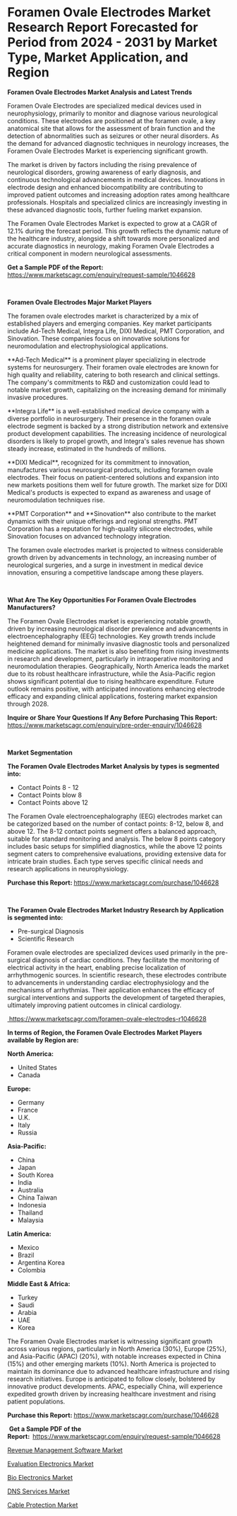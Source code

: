 <p><h1>Foramen Ovale Electrodes Market Research Report Forecasted for Period from 2024 -  2031 by Market Type, Market Application, and Region</h1></p><p><strong>Foramen Ovale Electrodes Market Analysis and Latest Trends</strong></p>
<p><p>Foramen Ovale Electrodes are specialized medical devices used in neurophysiology, primarily to monitor and diagnose various neurological conditions. These electrodes are positioned at the foramen ovale, a key anatomical site that allows for the assessment of brain function and the detection of abnormalities such as seizures or other neural disorders. As the demand for advanced diagnostic techniques in neurology increases, the Foramen Ovale Electrodes Market is experiencing significant growth.</p><p>The market is driven by factors including the rising prevalence of neurological disorders, growing awareness of early diagnosis, and continuous technological advancements in medical devices. Innovations in electrode design and enhanced biocompatibility are contributing to improved patient outcomes and increasing adoption rates among healthcare professionals. Hospitals and specialized clinics are increasingly investing in these advanced diagnostic tools, further fueling market expansion.</p><p>The Foramen Ovale Electrodes Market is expected to grow at a CAGR of 12.1% during the forecast period. This growth reflects the dynamic nature of the healthcare industry, alongside a shift towards more personalized and accurate diagnostics in neurology, making Foramen Ovale Electrodes a critical component in modern neurological assessments.</p></p>
<p><strong>Get a Sample PDF of the Report:&nbsp;</strong> <a href="https://www.marketscagr.com/enquiry/request-sample/1046628?utm_campaign=1869&utm_medium=2&utm_source=Github&utm_content=ia&utm_term=26122024&utm_id=foramen-ovale-electrodes">https://www.marketscagr.com/enquiry/request-sample/1046628</a></p>
<p>&nbsp;</p>
<p><strong>Foramen Ovale Electrodes Major Market Players</strong></p>
<p><p>The foramen ovale electrodes market is characterized by a mix of established players and emerging companies. Key market participants include Ad-Tech Medical, Integra Life, DIXI Medical, PMT Corporation, and Sinovation. These companies focus on innovative solutions for neuromodulation and electrophysiological applications.</p><p>**Ad-Tech Medical** is a prominent player specializing in electrode systems for neurosurgery. Their foramen ovale electrodes are known for high quality and reliability, catering to both research and clinical settings. The company's commitments to R&D and customization could lead to notable market growth, capitalizing on the increasing demand for minimally invasive procedures.</p><p>**Integra Life** is a well-established medical device company with a diverse portfolio in neurosurgery. Their presence in the foramen ovale electrode segment is backed by a strong distribution network and extensive product development capabilities. The increasing incidence of neurological disorders is likely to propel growth, and Integra's sales revenue has shown steady increase, estimated in the hundreds of millions.</p><p>**DIXI Medical**, recognized for its commitment to innovation, manufactures various neurosurgical products, including foramen ovale electrodes. Their focus on patient-centered solutions and expansion into new markets positions them well for future growth. The market size for DIXI Medical's products is expected to expand as awareness and usage of neuromodulation techniques rise.</p><p>**PMT Corporation** and **Sinovation** also contribute to the market dynamics with their unique offerings and regional strengths. PMT Corporation has a reputation for high-quality silicone electrodes, while Sinovation focuses on advanced technology integration.</p><p>The foramen ovale electrodes market is projected to witness considerable growth driven by advancements in technology, an increasing number of neurological surgeries, and a surge in investment in medical device innovation, ensuring a competitive landscape among these players.</p></p>
<p>&nbsp;</p>
<p><strong>What Are The Key Opportunities For Foramen Ovale Electrodes Manufacturers?</strong></p>
<p><p>The Foramen Ovale Electrodes market is experiencing notable growth, driven by increasing neurological disorder prevalence and advancements in electroencephalography (EEG) technologies. Key growth trends include heightened demand for minimally invasive diagnostic tools and personalized medicine applications. The market is also benefiting from rising investments in research and development, particularly in intraoperative monitoring and neuromodulation therapies. Geographically, North America leads the market due to its robust healthcare infrastructure, while the Asia-Pacific region shows significant potential due to rising healthcare expenditure. Future outlook remains positive, with anticipated innovations enhancing electrode efficacy and expanding clinical applications, fostering market expansion through 2028.</p></p>
<p><strong>Inquire or Share Your Questions If Any Before Purchasing This Report:</strong> <a href="https://www.marketscagr.com/enquiry/pre-order-enquiry/1046628?utm_campaign=1869&utm_medium=2&utm_source=Github&utm_content=ia&utm_term=26122024&utm_id=foramen-ovale-electrodes">https://www.marketscagr.com/enquiry/pre-order-enquiry/1046628</a></p>
<p>&nbsp;</p>
<p><strong>Market Segmentation</strong></p>
<p><strong>The Foramen Ovale Electrodes Market Analysis by types is segmented into:</strong></p>
<p><ul><li>Contact Points 8 - 12</li><li>Contact Points blow 8</li><li>Contact Points above 12</li></ul></p>
<p><p>The Foramen Ovale electroencephalography (EEG) electrodes market can be categorized based on the number of contact points: 8-12, below 8, and above 12. The 8-12 contact points segment offers a balanced approach, suitable for standard monitoring and analysis. The below 8 points category includes basic setups for simplified diagnostics, while the above 12 points segment caters to comprehensive evaluations, providing extensive data for intricate brain studies. Each type serves specific clinical needs and research applications in neurophysiology.</p></p>
<p><strong>Purchase this Report:&nbsp;</strong><a href="https://www.marketscagr.com/purchase/1046628?utm_campaign=1869&utm_medium=2&utm_source=Github&utm_content=ia&utm_term=26122024&utm_id=foramen-ovale-electrodes">https://www.marketscagr.com/purchase/1046628</a></p>
<p>&nbsp;</p>
<p><strong>The Foramen Ovale Electrodes Market Industry Research by Application is segmented into:</strong></p>
<p><ul><li>Pre-surgical Diagnosis</li><li>Scientific Research</li></ul></p>
<p><p>Foramen ovale electrodes are specialized devices used primarily in the pre-surgical diagnosis of cardiac conditions. They facilitate the monitoring of electrical activity in the heart, enabling precise localization of arrhythmogenic sources. In scientific research, these electrodes contribute to advancements in understanding cardiac electrophysiology and the mechanisms of arrhythmias. Their application enhances the efficacy of surgical interventions and supports the development of targeted therapies, ultimately improving patient outcomes in clinical cardiology.</p></p>
<p><a href="https://www.marketscagr.com/foramen-ovale-electrodes-r1046628?utm_campaign=1869&utm_medium=2&utm_source=Github&utm_content=ia&utm_term=26122024&utm_id=foramen-ovale-electrodes">&nbsp;https://www.marketscagr.com/foramen-ovale-electrodes-r1046628</a></p>
<p><strong>In terms of Region, the Foramen Ovale Electrodes Market Players available by Region are:</strong></p>
<p>
    <p> <strong> North America: </strong>
        <ul>
            <li>United States</li>
            <li>Canada</li>
        </ul>
        </p> 
    <p> <strong> Europe: </strong>
        <ul>
            <li>Germany</li>
            <li>France</li>
            <li>U.K.</li>
            <li>Italy</li>
            <li>Russia</li>
        </ul>
        </p> 
    <p> <strong> Asia-Pacific: </strong>
        <ul>
            <li>China</li>
            <li>Japan</li>
            <li>South Korea</li>
            <li>India</li>
            <li>Australia</li>
            <li>China Taiwan</li>
            <li>Indonesia</li>
            <li>Thailand</li>
            <li>Malaysia</li>
        </ul>
        </p> 
    <p> <strong> Latin America: </strong>
        <ul>
            <li>Mexico</li>
            <li>Brazil</li>
            <li>Argentina Korea</li>
            <li>Colombia</li>
        </ul>
        </p> 
    <p> <strong> Middle East & Africa: </strong>
        <ul>
            <li>Turkey</li>
            <li>Saudi</li>
            <li>Arabia</li>
            <li>UAE</li>
            <li>Korea</li>
        </ul>
    </p>
    </p>
<p><p>The Foramen Ovale Electrodes market is witnessing significant growth across various regions, particularly in North America (30%), Europe (25%), and Asia-Pacific (APAC) (20%), with notable increases expected in China (15%) and other emerging markets (10%). North America is projected to maintain its dominance due to advanced healthcare infrastructure and rising research initiatives. Europe is anticipated to follow closely, bolstered by innovative product developments. APAC, especially China, will experience expedited growth driven by increasing healthcare investment and rising patient populations.</p></p>
<p><strong>Purchase this Report: </strong><a href="https://www.marketscagr.com/purchase/1046628?utm_campaign=1869&utm_medium=2&utm_source=Github&utm_content=ia&utm_term=26122024&utm_id=foramen-ovale-electrodes">https://www.marketscagr.com/purchase/1046628</a></p>
<p>&nbsp;<strong>Get a Sample PDF of the Report:&nbsp;&nbsp;</strong><a href="https://www.marketscagr.com/enquiry/request-sample/1046628?utm_campaign=1869&utm_medium=2&utm_source=Github&utm_content=ia&utm_term=26122024&utm_id=foramen-ovale-electrodes">https://www.marketscagr.com/enquiry/request-sample/1046628</a></p>
<p><strong></strong></p>
<p><p><a href="https://www.linkedin.com/pulse/expanding-global-revenue-management-software-market-future-growth-dx3vc?utm_campaign=1869&utm_medium=2&utm_source=Github&utm_content=ia&utm_term=26122024&utm_id=foramen-ovale-electrodes">Revenue Management Software Market</a></p><p><a href="https://www.linkedin.com/pulse/evaluation-electronics-market-research-report-identifying-challenges-fpwic?utm_campaign=1869&utm_medium=2&utm_source=Github&utm_content=ia&utm_term=26122024&utm_id=foramen-ovale-electrodes">Evaluation Electronics Market</a></p><p><a href="https://www.linkedin.com/pulse/global-bio-electronics-market-analysis-from-2024-2031-examining-ajazc?utm_campaign=1869&utm_medium=2&utm_source=Github&utm_content=ia&utm_term=26122024&utm_id=foramen-ovale-electrodes">Bio Electronics Market</a></p><p><a href="https://www.linkedin.com/pulse/dns-services-market-outlook-2024-2031-comprehensive-size-projected-pu5qc?utm_campaign=1869&utm_medium=2&utm_source=Github&utm_content=ia&utm_term=26122024&utm_id=foramen-ovale-electrodes">DNS Services Market</a></p><p><a href="https://www.linkedin.com/pulse/comprehensive-overview-cable-protection-market-2024-2031-company-3tpgc?utm_campaign=1869&utm_medium=2&utm_source=Github&utm_content=ia&utm_term=26122024&utm_id=foramen-ovale-electrodes">Cable Protection Market</a></p></p>